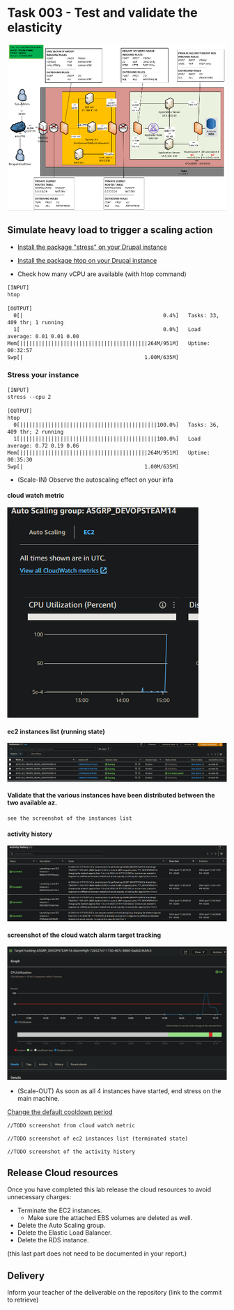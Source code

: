 # Task 003 - Test and validate the elasticity

![Schema](./img/CLD_AWS_INFA.PNG)


## Simulate heavy load to trigger a scaling action

* [Install the package "stress" on your Drupal instance](https://www.geeksforgeeks.org/linux-stress-command-with-examples/)

* [Install the package htop on your Drupal instance](https://www.geeksforgeeks.org/htop-command-in-linux-with-examples/)

* Check how many vCPU are available (with htop command)

```
[INPUT]
htop

[OUTPUT]
  0[|                                             0.4%]   Tasks: 33, 409 thr; 1 running                                   
  1[                                              0.0%]   Load average: 0.01 0.01 0.00                                  
Mem[|||||||||||||||||||||||||||||||||||||||||264M/951M]   Uptime: 00:32:57                                              
Swp[|                                       1.00M/635M]
```

### Stress your instance

```
[INPUT]
stress --cpu 2

[OUTPUT]
htop
  0[||||||||||||||||||||||||||||||||||||||||||||100.0%]   Tasks: 36, 409 thr; 2 running
  1[||||||||||||||||||||||||||||||||||||||||||||100.0%]   Load average: 0.72 0.19 0.06 
Mem[|||||||||||||||||||||||||||||||||||||||||264M/951M]   Uptime: 00:35:30             
Swp[|                                       1.00M/635M]                                
```

* (Scale-IN) Observe the autoscaling effect on your infa

#### cloud watch metric

![result](img/cpu_metrics.png)


####  ec2 instances list (running state)
![result](img/EC2_LIST.PNG)

#### Validate that the various instances have been distributed between the two available az.
```
see the screenshot of the instances list
```

#### activity history

![result](img/ACTIVITY_HISTORY.PNG)


#### screenshot of the cloud watch alarm target tracking

![result](img/ALARMHIGH_TARGET_TRACKING.PNG)

* (Scale-OUT) As soon as all 4 instances have started, end stress on the main machine.

[Change the default cooldown period](https://docs.aws.amazon.com/autoscaling/ec2/userguide/ec2-auto-scaling-scaling-cooldowns.html)

```
//TODO screenshot from cloud watch metric
```

```
//TODO screenshot of ec2 instances list (terminated state)
```

```
//TODO screenshot of the activity history
```

## Release Cloud resources

Once you have completed this lab release the cloud resources to avoid
unnecessary charges:

* Terminate the EC2 instances.
    * Make sure the attached EBS volumes are deleted as well.
* Delete the Auto Scaling group.
* Delete the Elastic Load Balancer.
* Delete the RDS instance.

(this last part does not need to be documented in your report.)

## Delivery

Inform your teacher of the deliverable on the repository (link to the commit to retrieve)